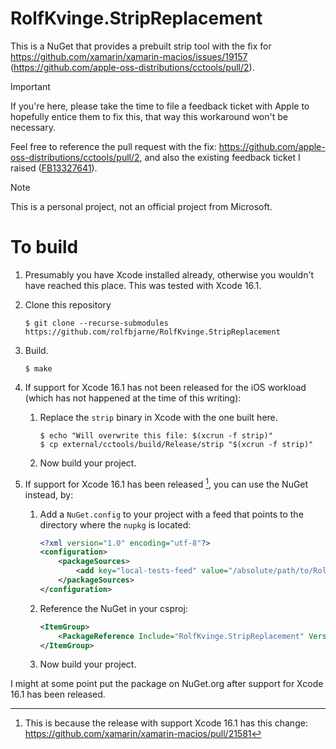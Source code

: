 # RolfKvinge.StripReplacement

This is a NuGet that provides a prebuilt strip tool with the fix for https://github.com/xamarin/xamarin-macios/issues/19157 (https://github.com/apple-oss-distributions/cctools/pull/2).

> [!IMPORTANT]
> If you're here, please take the time to file a feedback ticket with Apple to hopefully entice them to fix this, that way this workaround won't be necessary.
> 
> Feel free to reference the pull request with the fix: https://github.com/apple-oss-distributions/cctools/pull/2, and also the existing feedback ticket I raised ([FB13327641](https://github.com/rolfbjarne/apple-feedback/tree/main/FB13327641)).

> [!NOTE]
> This is a personal project, not an official project from Microsoft.

# To build

1. Presumably you have Xcode installed already, otherwise you wouldn't have reached this place. This was tested with Xcode 16.1.

2. Clone this repository

	```shell
	$ git clone --recurse-submodules https://github.com/rolfbjarne/RolfKvinge.StripReplacement
	```

3. Build.

	```shell
	$ make
	```

4. If support for Xcode 16.1 has not been released for the iOS workload (which has not happened at the time of this writing):

	1. Replace the `strip` binary in Xcode with the one built here.

		```shell
		$ echo "Will overwrite this file: $(xcrun -f strip)"
		$ cp external/cctools/build/Release/strip "$(xcrun -f strip)"
		```

	2. Now build your project.

5. If support for Xcode 16.1 has been released [^1], you can use the NuGet instead, by:

	1. Add a `NuGet.config` to your project with a feed that points to the directory where the `nupkg` is located:

		```xml
		<?xml version="1.0" encoding="utf-8"?>
		<configuration>
			<packageSources>
				<add key="local-tests-feed" value="/absolute/path/to/RolfKvinge.StripReplacement/bin/Release" />
			</packageSources>
		</configuration>
		```

	2. Reference the NuGet in your csproj:

		```xml
		<ItemGroup>
			<PackageReference Include="RolfKvinge.StripReplacement" Version="0.1.0" />
		</ItemGroup>
		```

	3. Now build your project.

I might at some point put the package on NuGet.org after support for Xcode 16.1 has been released.

[^1]: This is because the release with support Xcode 16.1 has this change: https://github.com/xamarin/xamarin-macios/pull/21581
